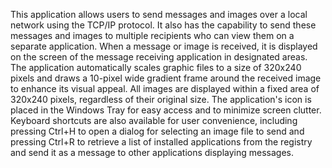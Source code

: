 This application allows users to send messages and images over a local network using the TCP/IP protocol. It also has the capability to send these messages and images to multiple recipients who can view them on a separate application. When a message or image is received, it is displayed on the screen of the message receiving application in designated areas. The application automatically scales graphic files to a size of 320x240 pixels and draws a 10-pixel wide gradient frame around the received image to enhance its visual appeal. All images are displayed within a fixed area of 320x240 pixels, regardless of their original size. The application's icon is placed in the Windows Tray for easy access and to minimize screen clutter. Keyboard shortcuts are also available for user convenience, including pressing Ctrl+H to open a dialog for selecting an image file to send and pressing Ctrl+R to retrieve a list of installed applications from the registry and send it as a message to other applications displaying messages.
